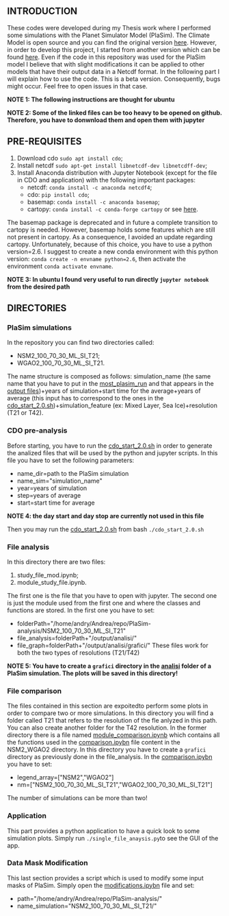 ## INTRODUCTION ##
These codes were developed during my Thesis work where I performed some simulations with the Planet Simulator Model (PlaSim). The Climate Model is open source and you can find the original version [here](https://github.com/HartmutBorth/PlaSim). However, in order to develop this project, I started from another version which can be found [here](https://github.com/jhardenberg/plasim). Even if the code in this repository was used for the PlaSim model I believe that with slight modifications it can be applied to other models that have their output data in a Netcdf format. In the following part I will explain how to use the code. This is a beta version. Consequently, bugs might occur. Feel free to open issues in that case.

**NOTE 1: The following instructions are thought for ubuntu**

**NOTE 2: Some of the linked files can be too heavy to be opened on github. Therefore, you have to donwnload them and open them with jupyter**

## PRE-REQUISITES ##
1. Download cdo `sudo apt install cdo`;
2. Install netcdf `sudo apt-get install libnetcdf-dev libnetcdff-dev`;
3. Install Anaconda distribution with Jupyter Notebook (except for the file in CDO and application) with the following important packages:
   - netcdf:
    `conda install -c anaconda netcdf4`;
    - cdo:
    `pip install cdo`;
    - basemap:
    `conda install -c anaconda basemap`;
    - cartopy:
    `conda install -c conda-forge cartopy` or see [here](https://anaconda.org/conda-forge/cartopy).
    
The basemap package is deprecated and in future a complete transition to cartopy is needed. However, basemap holds some features which are still not present in cartopy. As a consequence, I avoided an update regarding cartopy. Unfortunately, because of this choice, you have to use a python version=2.6. I suggest to create a new conda environment with this python version: `conda create -n envname python=2.6`, then activate the environment `conda activate envname`.

**NOTE 3: In ubuntu I found very useful to run directly `jupyter notebook` from the desired path**

## DIRECTORIES ##
### PlaSim simulations ##
In the repository you can find two directories called:
- NSM2_100_70_30_ML_SI_T21;
- WGAO2_100_70_30_ML_SI_T21.

The name structure is composed as follows: simulation_name (the same name that you have to put in the [most_plasim_run](NSM2_100_70_30_ML_SI_T21/most_plasim_run) and that appears in the [output files](NSM2_100_70_30_ML_SI_T21/output/))+years of simulation+start time for the average+years of average (this input has to correspond to the ones in the [cdo_start_2.0.sh](CDO_pre_analysis/cdo_start_2.0.sh))+simulation_feature (ex: Mixed Layer, Sea Ice)+resolution (T21 or T42).

### CDO pre-analysis ###
Before starting, you have to run the [cdo_start_2.0.sh](CDO_pre_analysis/cdo_start_2.0.sh) in order to generate the analized files that will be used by the python and jupyter scripts. In this file you have to set the following parameters:
- name_dir=path to the PlaSim simulation
- name_sim="simulation_name"
- year=years of simulation
- step=years of average
- start=start time for average

**NOTE 4: the day start and day stop are currently not used in this file**

Then you may run the [cdo_start_2.0.sh](CDO_pre_analysis/cdo_start_2.0.sh) from bash `./cdo_start_2.0.sh`

###  File analysis ###
In this directory there are two files:
1. study_file_mod.ipynb;
2. module_study_file.ipynb.

The first one is the file that you have to open with jupyter. The second one is just the module used from the first one and where the classes and functions are stored. In the first one you have to set:
- folderPath="/home/andry/Andrea/repo/PlaSim-analysis/NSM2_100_70_30_ML_SI_T21"
- file_analysis=folderPath+"/output/analisi/"
- file_graph=folderPath+"/output/analisi/grafici/"
These files work for both the two types of resolutions (T21/T42)

**NOTE 5: You have to create a `grafici` directory in the [analisi](NSM2_100_70_30_ML_SI_T21/output/analisi) folder of a PlaSim simulation. The plots will be saved in this directory!**

### File comparison ###
The files contained in this section are expoitedto perform some plots in order to compare two or more simulations.
In this directory you will find a folder called T21 that refers to the resolution of the fle anlyzed in this path. You can also create another folder for the T42 resolution. In the former directory there is a file named [module_comparison.ipynb](file_comparison/T21/module_comparison.ipynb) which contains all the functions used in the [comparison.ipybn](file_comparison/T21/NSM2_WGAO2/comparison.ipynb) file content in the NSM2_WGAO2 directory. In this directory you have to create a `grafici` directory as previously done in the file_analysis. In the [comparison.ipybn](file_comparison/T21/NSM2_WGAO2/comparison.ipynb) you have to set:
- legend_array=["NSM2","WGAO2"]
- nm=["NSM2_100_70_30_ML_SI_T21","WGAO2_100_70_30_ML_SI_T21"]

The number of simulations can be more than two!

### Application ###
This part provides a python application to have a quick look to some simulation plots. Simply run `./single_file_anaysis.py`to see the GUI of the app. 

### Data Mask Modification ###
This last section provides a script which is used to modify some input masks of PlaSim. Simply open the [modifications.ipybn](data_mask_modification/modifications.ipynb) file and set:
- path="/home/andry/Andrea/repo/PlaSim-analysis/"
- name_simulation="NSM2_100_70_30_ML_SI_T21/"
